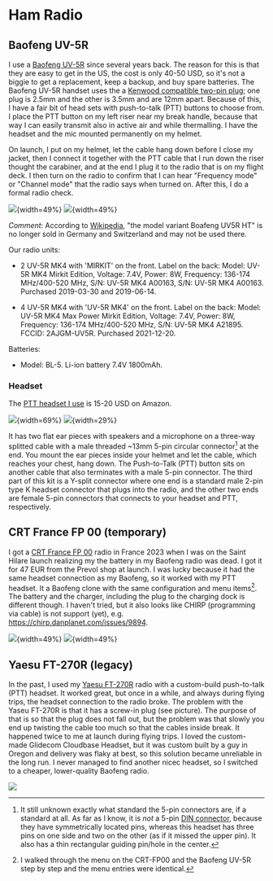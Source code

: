 # Ham Radio

## Baofeng UV-5R

I use a [Baofeng UV-5R] since several years back.  The reason for this
is that they are easy to get in the US, the cost is only 40-50 USD, so
it's not a biggie to get a replacement, keep a backup, and buy spare
batteries.  The Baofeng UV-5R handset uses the a [Kenwood compatible
two-pin plug]; one plug is 2.5mm and the other is 3.5mm and are 12mm
apart. Because of this, I have a fair bit of head sets with
push-to-talk (PTT) buttons to choose from. I place the PTT button on
my left riser near my break handle, because that way I can easily
transmit also in active air and while thermalling.  I have the headset
and the mic mounted permanently on my helmet.

On launch, I put on my helmet, let the cable hang down before I close
my jacket, then I connect it together with the PTT cable that I run
down the riser thought the carabiner, and at the end I plug it to the
radio that is on my flight deck.  I then turn on the radio to confirm
that I can hear "Frequency mode" or "Channel mode" that the radio says
when turned on.  After this, I do a formal radio check.

![](Baofeng-UV5R_headset_ptt.jpg){width=49%}
![](Kenwood_two-pin-plug.jpg){width=49%}

_Comment_: According to
[Wikipedia](https://www.wikipedia.org/wiki/Baofeng_UV-5R), "the model
variant Boafeng UV5R HT" is no longer sold in Germany and Switzerland
and may not be used there.


Our radio units:

* 2 UV-5R MK4 with 'MIRKIT' on the front. Label on the back: Model:
   UV-5R MK4 Mirkit Edition, Voltage: 7.4V, Power: 8W, Frequency:
   136-174 MHz/400-520 MHz, S/N: UV-5R MK4 A00163, S/N: UV-5R MK4
   A00163. Purchased 2019-03-30 and 2019-06-14.

* 4 UV-5R MK4 with 'UV-5R MK4' on the front.  Label on the back:
   Model: UV-5R MK4 Max Power Mirkit Edition, Voltage: 7.4V, Power:
   8W, Frequency: 136-174 MHz/400-520 MHz, S/N: UV-5R MK4
   A21895. FCCID: 2AJGM-UV5R. Purchased 2021-12-20.

Batteries:

* Model: BL-5. Li-ion battery 7.4V 1800mAh.


### Headset

The [PTT headset I use](https://www.amazon.com/gp/product/B081QKHWP4/)
is 15-20 USD on Amazon.  

![](headset-ptt-overview.jpg){width=69%}
![](headset-ptt_5-pin-din-connector-13.2mm.jpg){width=29%}

It has two flat ear pieces with speakers and a microphone on a
three-way splitted cable with a male threaded ~13mm 5-pin circular
connector[^1] at the end.  You mount the ear pieces inside your helmet
and let the cable, which reaches your chest, hang down.  The
Push-to-Talk (PTT) button sits on another cable that also terminates
with a male 5-pin connector.  The third part of this kit is a Y-split
connector where one end is a standard male 2-pin type K headset
connector that plugs into the radio, and the other two ends are female
5-pin connectors that connects to your headset and PTT, respectively.

[^1]: It still unknown exactly what standard the 5-pin connectors are,
if a standard at all. As far as I know, it is _not_ a 5-pin [DIN
connector](https://en.wikipedia.org/wiki/DIN_connector), because they
have symmetrically located pins, whereas this headset has three pins
on one side and two on the other (as if it missed the upper pin). It
also has a thin rectangular guiding pin/hole in the center.


## CRT France FP 00 (temporary)

I got a [CRT France FP 00] radio in France 2023 when I was on the Saint Hilare
launch realizing my the battery in my Baofeng radio was dead.  I got
it for 47 EUR from the Prevol shop at launch. I was lucky because it
had the same headset connection as my Baofeng, so it worked with my
PTT headset.  It a Baofeng clone with the same configuration and menu
items[^2]. The battery and the charger, including the plug to the
charging dock is different though.  I haven't tried, but it also looks
like CHIRP (programming via cable) is not support (yet),
e.g. <https://chirp.danplanet.com/issues/9894>.

[^2]: I walked through the menu on the CRT-FP00 and the Baofeng UV-5R
step by step and the menu entries were identical.

![](CRT_France_FP_00_front.jpg){width=49%}
![](CRT_France_FP_00_back.jpg){width=49%}


## Yaesu FT-270R (legacy)

In the past, I used my [Yaesu FT-270R] radio with a custom-build
push-to-talk (PTT) headset. It worked great, but once in a while, and
always during flying trips, the headset connection to the radio broke.
The problem with the Yaseu FT-270R is that it has a screw-in plug (see
picture).  The purpose of that is so that the plug does not fall out,
but the problem was that slowly you end up twisting the cable too much
so that the cables inside break. It happened twice to me at launch
during flying trips. I loved the custom-made Glidecom Cloudbase
Headset, but it was custom built by a guy in Oregon and delivery was
flaky at best, so this solution became unreliable in the long run. I
never managed to find another nicec headset, so I switched to a
cheaper, lower-quality Baofeng radio.

![](Yaesu_FT-270R-RadioAndPTT.jpg)


[Baofeng UV-5R]: https://baofengtech.com/product/uv-5r/
[CRT France FP 00]: https://www.crtfrance.com/en/amateur-radio-talky-walky/824-crt-fp-00.html
[Yaesu FT-270R]: https://www.yaesu.com/indexVS.cfm?cmd=DisplayProducts&ProdCatID=111&encProdID=87CE6C1FF54D5BBCA7F39179AB3B1511
[Kenwood compatible two-pin plug]: https://ham.stackexchange.com/a/3638
